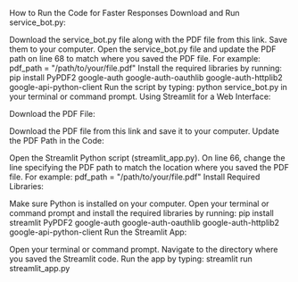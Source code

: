 How to Run the Code for Faster Responses
Download and Run service_bot.py:

Download the service_bot.py file along with the PDF file from this link.
Save them to your computer.
Open the service_bot.py file and update the PDF path on line 68 to match where you saved the PDF file. For example: pdf_path = "/path/to/your/file.pdf"
Install the required libraries by running:
pip install PyPDF2 google-auth google-auth-oauthlib google-auth-httplib2 google-api-python-client
Run the script by typing: python service_bot.py in your terminal or command prompt.
Using Streamlit for a Web Interface:

Download the PDF File:

Download the PDF file from this link and save it to your computer.
Update the PDF Path in the Code:

Open the Streamlit Python script (streamlit_app.py).
On line 66, change the line specifying the PDF path to match the location where you saved the PDF file. For example: pdf_path = "/path/to/your/file.pdf"
Install Required Libraries:

Make sure Python is installed on your computer.
Open your terminal or command prompt and install the required libraries by running:
pip install streamlit PyPDF2 google-auth google-auth-oauthlib google-auth-httplib2 google-api-python-client
Run the Streamlit App:

Open your terminal or command prompt.
Navigate to the directory where you saved the Streamlit code.
Run the app by typing: streamlit run streamlit_app.py
